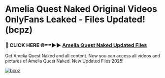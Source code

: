# Amelia Quest Naked Original Videos 0nlyFans Leaked - Files Updated! (bcpz)

<h3>🔴 CLICK HERE 🌐==►► <a href="https://tinyurl.com/yckcrads" rel="nofollow">Amelia Quest Naked Updated Files</a></h3>

Get Amelia Quest Naked and all content. Now you can access all videos and pictures of Amelia Quest Naked. New Updated Files 2025!

[![bcpz](https://i.imgur.com/hpKpOFt.gif)](https://tinyurl.com/yckcrads)
